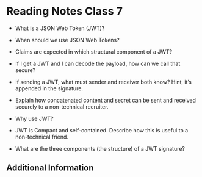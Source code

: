 # Reading Notes Class 7

- What is a JSON Web Token (JWT)?
- When should we use JSON Web Tokens?
- Claims are expected in which structural component of a JWT?

- If I get a JWT and I can decode the payload, how can we call that secure?
- If sending a JWT, what must sender and receiver both know? Hint, it’s appended in the signature.
- Explain how concatenated content and secret can be sent and received securely to a non-technical recruiter.

- Why use JWT?
- JWT is Compact and self-contained. Describe how this is useful to a non-technical friend.
- What are the three components (the structure) of a JWT signature?

## Additional Information
